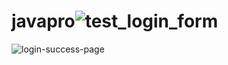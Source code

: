# javapro![test_login_form](https://github.com/saklenansari/javapro/assets/163669785/6a4c6408-1194-4fcf-8b26-fc1fff36f7ed)
![login-success-page](https://github.com/saklenansari/javapro/assets/163669785/c3a28fc6-8f90-43a9-96be-283af9cd98bb)
